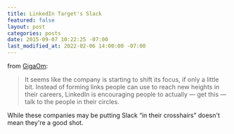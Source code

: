 ```yaml
---
title: LinkedIn Target's Slack
featured: false
layout: post
categories: posts
date: 2015-09-07 10:22:25 -07:00
last_modified_at: 2022-02-06 14:00:00 -07:00
---
```


from [GigaOm](https://gigaom.com/2015/09/01/linkedin-puts-slack-in-its-crosshairs-with-updated-messaging-platform/):

> It seems like the company is starting to shift its focus, if only a little bit. Instead of forming links people can use to reach new heights in their careers, LinkedIn is encouraging people to actually — get this — talk to the people in their circles.

While these companies may be putting Slack “in their crosshairs” doesn't mean they're a good shot.

